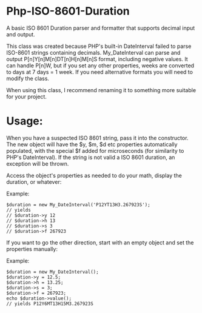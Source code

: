 # Php-ISO-8601-Duration
A basic ISO 8601 Duration parser and formatter that supports decimal input and output.

This class was created because PHP's built-in DateInterval failed to parse ISO-8601 strings
containing decimals. My_DateInterval can parse and output P[n]Y[n]M[n]DT[n]H[n]M[n]S format,
including negative values. It can handle P[n]W, but if you set any other properties, weeks
are converted to days at 7 days = 1 week. If you need alternative formats you will need to
modify the class.

When using this class, I recommend renaming it to something more suitable for your project.

Usage:
======
When you have a suspected ISO 8601 string, pass it into the constructor.
The new object will have the $y, $m, $d etc properties automatically populated,
with the special $f added for microseconds (for similarity to PHP's DateInterval).
If the string is not valid a ISO 8601 duration, an exception will be thrown.

Access the object's properties as needed to do your math, display the duration, or whatever:

Example:
```
$duration = new My_DateInterval('P12YT13H3.267923S');
// yields
// $duration->y 12
// $duration->h 13
// $duration->s 3
// $duration->f 267923
```

If you want to go the other direction, start with an empty object and set the properties manually:

Example:
```
$duration = new My_DateInterval();
$duration->y = 12.5;
$duration->h = 13.25;
$duration->s = 3;
$duration->f = 267923;
echo $duration->value();
// yields P12Y6MT13H15M3.267923S
```
